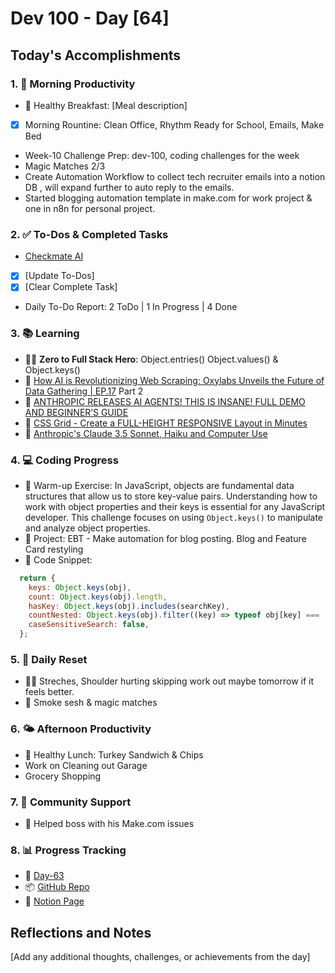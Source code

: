 # Dev 100 - Day [64]

## Today's Accomplishments

### 1. 🌅 Morning Productivity

- 🍳 Healthy Breakfast: [Meal description]
- [x] Morning Rountine: Clean Office, Rhythm Ready for School, Emails, Make Bed
- Week-10 Challenge Prep: dev-100, coding challenges for the week
- Magic Matches 2/3
- Create Automation Workflow to collect tech recruiter emails into a notion DB , will expand further to auto reply to the emails. 
- Started blogging automation template in make.com for work project & one in n8n for personal project. 

### 2. ✅ To-Dos & Completed Tasks

- [Checkmate AI](https://checkmate-ai.vercel.app/)
- [x] [Update To-Dos]
- [x] [Clear Complete Task]
- Daily To-Do Report: 2 ToDo | 1 In Progress | 4 Done

### 3. 📚 Learning

- 🦸‍♂️ **Zero to Full Stack Hero**: Object.entries() Object.values() & Object.keys()
- 🔗 [How AI is Revolutionizing Web Scraping: Oxylabs Unveils the Future of Data Gathering | EP.17](https://www.youtube.com/watch?v=uTu1xaqWyjg) Part 2
- 🔗 [ANTHROPIC RELEASES AI AGENTS! THIS IS INSANE! FULL DEMO AND BEGINNER’S GUIDE](https://www.youtube.com/watch?v=hkYq9rWfapg)
- 🔗 [CSS Grid - Create a FULL-HEIGHT RESPONSIVE Layout in Minutes](https://www.youtube.com/watch?v=xR23ktLwvrg)
- 🔗 [Anthropic's Claude 3.5 Sonnet, Haiku and Computer Use](https://www.youtube.com/watch?v=3vby3_bt_yk)

### 4. 💻 Coding Progress

- 🧠 Warm-up Exercise: In JavaScript, objects are fundamental data structures that allow us to store key-value pairs. Understanding how to work with object properties and their keys is essential for any JavaScript developer. This challenge focuses on using `Object.keys()` to manipulate and analyze object properties.
- 🦺 Project: EBT - Make automation for blog posting. Blog and Feature Card restyling
- 📝 Code Snippet:

```javascript
  return {
    keys: Object.keys(obj),
    count: Object.keys(obj).length,
    hasKey: Object.keys(obj).includes(searchKey),
    countNested: Object.keys(obj).filter((key) => typeof obj[key] === 'object').length,
    caseSensitiveSearch: false,
  };
```

### 5. 🔄 Daily Reset

- 🏋️‍♂️ Streches, Shoulder hurting skipping work out maybe tomorrow if it feels better.
- 🧘 Smoke sesh & magic matches

### 6. 🌤️ Afternoon Productivity

- 🍱 Healthy Lunch: Turkey Sandwich & Chips
- Work on Cleaning out Garage
- Grocery Shopping

### 7. 🤝 Community Support

- 🔗 Helped boss with his Make.com issues

### 8. 📊 Progress Tracking

- 🏫 [Day-63](https://www.skool.com/universityofcode/dev-100-day-63)
- 📦 [GitHub Repo](https://github.com/Digitl-Alchemyst/dev100/blob/main/Day-63/day63.md)
- 📄 [Notion Page](https://liberating-galley-48d.notion.site/Dev100-Coding-Lifestyle-Challenge-a85ec9fba3ce41f3b29d581a1a85d92b?pvs=4)

## Reflections and Notes

[Add any additional thoughts, challenges, or achievements from the day]
